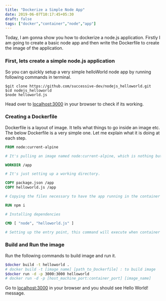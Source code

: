 ```yaml
---
title: "Dockerize a Simple Node App"
date: 2019-06-07T10:17:45+05:30
draft: false
tags: ["docker","container","node","app"]
---
```

Today, I am gonna show you how to dockerize a node.js application. Firstly I am going to create a basic node app and then write the Dockerfile to create the image of the application.

### First, lets create a simple node.js application

So you can quickly setup a very simple helloWorld node app by running following commands in terminal.

```shell
$git clone https://github.com/successive-dev/nodejs_helloworld.git
$cd nodejs_helloworld
$node helloworld.js
```

Head over to [localhost:3000](http://localhost:3000) in your browser to check if its working.

### Creating a Dockerfile

Dockerfile is a layout of image. It tells what things to go inside an image etc. The below Dockerfile is a very simple one. Let me explain what it is doing at each step.

```Dockerfile
FROM node:current-alpine

# It's pulling an image named node:current-alpine, which is nothing but node environment on top of an OS, which in this case is Alpine Linux. So till this point you can think that we have an OS with node installed.

WORKDIR /app

# It's just setting up a working directory.

COPY package.json /app
COPY helloworld.js /app

# Copying the files necessary to have the app running in the container

RUN npm i

# Installing dependencies

CMD [ "node", "helloworld.js" ]

# Setting up the entry point, this command will execute when container is created and is running
```

### Build and Run the image

Run the following commands to build image and run it.

```bash
$docker build -t helloworld .
# docker build -t [image_name] [path_to_Dockerfile] : to build image
$docker run -d -p 3000:3000 helloworld
# docker run -d -p [host_machine_port:container_port] [image_name]
```

Go to [localhost:3000](http://localhost:3000) in your browser and you should see Hello World! message.
